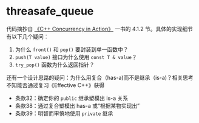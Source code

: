 # threasafe_queue

代码摘抄自 [《C++ Concurrency in Action》][1] 一书的 4.1.2 节。具体的实现细节有以下几个疑问：

1. 为什么 `front()` 和 `pop()` 要封装到单一函数中？
2. `push(T value)` 接口为什么使用 `const T & value`？
3. `try_pop()` 函数为什么返回指针？

还有一个设计思路的疑问：为什么用复合（has-a)而不是继承（is-a)？相关思考不知能否通过复习《Effective C++》获得

- 条款32：确定你的 `public` 继承塑模出 is-a 关系
- 条款38：通过复合塑模出 has-a 或“根据某物实现出”
- 条款39：明智而审慎地使用 `private` 继承


[1]:https://book.douban.com/subject/4130141/